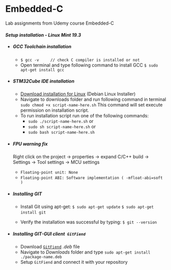 # Embedded-C
Lab assignments from Udemy course Embedded-C

#### *Setup installation - Linux Mint 19.3*

* ##### GCC Toolchain installation
  * `$ gcc -v     // check C compiler is installed or not` 
   &nbsp;
  * Open terminal and type following command to install GCC `$ sudo apt-get install gcc`
* ##### STM32Cube IDE installation
  * [Download installation for Linux](https://www.st.com/en/development-tools/stm32cubeide.html) (Debian Linux Installer)
  * Navigate to downloads folder and run following command in terminal `sudo chmod +x script-name-here.sh` This command will set execute permission on installation script.
  * To run installation script run one of the following commands:
    * `sudo ./script-name-here.sh`
    or
    * `sudo sh script-name-here.sh`
    or
    * `sudo bash script-name-here.sh`

* ##### *FPU* warning fix
    Right click on the project -> properties -> expand C/C++ build -> Settings -> Tool settings -> MCU settings
  * `Floating-point unit: None`
  * `Floating-point ABI: Software implementation ( -mfloat-abi=soft )`

* ##### Installing GIT
  * Install Git using apt-get:
   `$ sudo apt-get update`
   `$ sudo apt-get install git`
   &nbsp;
   
  * Verify the installation was successful by typing:
  `$ git --version`
  
* ##### Installing GIT-GUI client` GitFiend`
  * Download [`GitFiend`](https://gitfiend.com/overview) *.deb* file
  * Navigate to *Downloads* folder and type `sudo apt-get install ./package-name.deb`
  * Setup `GitFiend` and connect it with your repository
